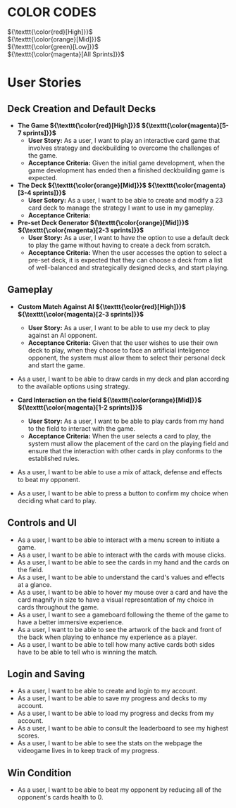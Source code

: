 # COLOR CODES

${\texttt{\color{red}[High]}}$\
${\texttt{\color{orange}[Mid]}}$\
${\texttt{\color{green}[Low]}}$\
${\texttt{\color{magenta}[All Sprints]}}$

# User Stories

## Deck Creation and Default Decks

- **The Game ${\texttt{\color{red}[High]}}$ ${\texttt{\color{magenta}[5-7 sprints]}}$**
    - **User Story:** As a user, I want to play an interactive card game that involves strategy and deckbuilding to overcome the challenges of the game.
    - **Acceptance Criteria:** Given the initial game development, when the game development has ended then a finished deckbuilding game is expected.
- **The Deck ${\texttt{\color{orange}[Mid]}}$ ${\texttt{\color{magenta}[3-4 sprints]}}$**
    - **User Sotory:** As a user, I want to be able to create and modify a 23 card deck to manage the strategy I want to use in my gameplay.
    - **Acceptance Criteria:**
- **Pre-set Deck Generator ${\texttt{\color{orange}[Mid]}}$ ${\texttt{\color{magenta}[2-3 sprints]}}$**
    - **User Story:** As a user, I want to have the option to use a default deck to play the game without having to create a deck from scratch.
    - **Acceptance Criteria:** When the user accesses the option to select a pre-set deck, it is expected that they can choose a deck from a list of well-balanced and strategically designed decks, and start playing.

## Gameplay 

- **Custom Match Against AI ${\texttt{\color{red}[High]}}$ ${\texttt{\color{magenta}[2-3 sprints]}}$**
    - **User Story:** As a user, I want to be able to use my deck to play against an AI opponent.
    - **Acceptance Criteria:** Given that the  user wishes to use their own deck to play, when they  choose to face an artificial inteligence opponent,         the system must allow them to select  their personal deck and start the game.
      
- As a user, I want to be able to draw cards in my deck and plan according to the available options using strategy.

- **Card Interaction on the field ${\texttt{\color{orange}[Mid]}}$ ${\texttt{\color{magenta}[1-2 sprints]}}$**
    - **User Story:** As a user, I want to be able to play cards from my hand to the field to interact with the game.
    - **Acceptance Criteria:** When the user selects a card to play, the system must allow the placement of the card on the playing field and ensure that the         interaction with other cards in play conforms to the established rules.
      
- As a user, I want to be able to use a mix of attack, defense and effects to beat my opponent.
- As a user, I want to be able to press a button to confirm my choice when deciding what card to play.

## Controls and UI

- As a user, I want to be able to interact with a menu screen to initiate a game.
- As a user, I want to be able to interact with the cards with mouse clicks.
- As a user, I want to be able to see the cards in my hand and the cards on the field.
- As a user, I want to be able to understand the card's values and effects at a glance.
- As a user, I want to be able to hover my mouse over a card and have the card magnify in size to have a visual representation of my choice in cards throughout the game.
- As a user, I want to see a gameboard following the theme of the game to have a better immersive experience.
- As a user, I want to be able to see the artwork of the back and front of the back when playing to enhance my experience as a player.
- As a user, I want to be able to tell how many active cards both sides have to be able to tell who is winning the match.

## Login and Saving

- As a user, I want to be able to create and login to my account.
- As a user, I want to be able to save my progress and decks to my account.
- As a user, I want to be able to load my progress and decks from my account.
- As a user, I want to be able to consult the leaderboard to see my highest scores.
- As a user, I want to be able to see the stats on the webpage the videogame lives in to keep track of my progress.

## Win Condition

- As a user, I want to be able to beat my opponent by reducing all of the opponent's cards health to 0.

